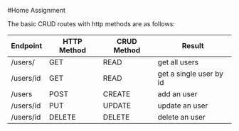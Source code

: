 #Home Assignment

The basic CRUD routes with http methods are as follows:

| Endpoint    | HTTP Method |	CRUD Method	| Result |
| ----------- | ----------- | ----------- | ----------- |
| /users/	| GET	| READ|	get all users | 
| /users/id	| GET	| READ | get a single user by id |
| /users | POST | CREATE | add an user |
| /users/id |	PUT |	UPDATE | update an user |
| /users/id	| DELETE | DELETE | delete an user |
